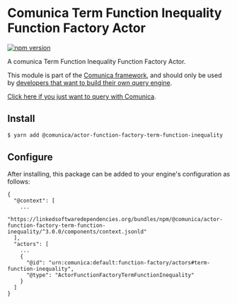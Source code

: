 # Comunica Term Function Inequality Function Factory Actor

[![npm version](https://badge.fury.io/js/%40comunica%2Factor-function-factory-term-function-inequality.svg)](https://www.npmjs.com/package/@comunica/actor-function-factory-term-function-inequality)

A comunica Term Function Inequality Function Factory Actor.

This module is part of the [Comunica framework](https://github.com/comunica/comunica),
and should only be used by [developers that want to build their own query engine](https://comunica.dev/docs/modify/).

[Click here if you just want to query with Comunica](https://comunica.dev/docs/query/).

## Install

```bash
$ yarn add @comunica/actor-function-factory-term-function-inequality
```

## Configure

After installing, this package can be added to your engine's configuration as follows:
```text
{
  "@context": [
    ...
    "https://linkedsoftwaredependencies.org/bundles/npm/@comunica/actor-function-factory-term-function-inequality/^3.0.0/components/context.jsonld"
  ],
  "actors": [
    ...
    {
      "@id": "urn:comunica:default:function-factory/actors#term-function-inequality",
      "@type": "ActorFunctionFactoryTermFunctionInequality"
    }
  ]
}
```
